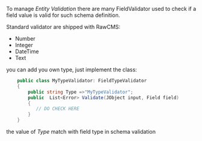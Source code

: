 To manage *Entity Validation* there are many FieldValidator used to check if a field value is valid for such schema definition.

Standard validator are shipped with RawCMS:

* Number
* Integer
* DateTime
* Text

you can add you own type, just implement the class:

```cs
    public class MyTypeValidator: FieldTypeValidator
    {
        public string Type =>"MyTypeValidator";
        public  List<Error> Validate(JObject input, Field field)
        {
           // DO CHECK HERE
        }
    }
```

the value of *Type*  match with field type in schema validation